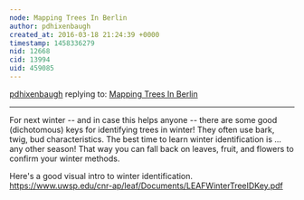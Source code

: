 ```yaml
---
node: Mapping Trees In Berlin
author: pdhixenbaugh
created_at: 2016-03-18 21:24:39 +0000
timestamp: 1458336279
nid: 12668
cid: 13994
uid: 459085
---
```




[pdhixenbaugh](../profile/pdhixenbaugh) replying to: [Mapping Trees In Berlin](../notes/chmooze/02-08-2016/mapping-trees-in-berlin)

----
For next winter -- and in case this helps anyone -- there are some good (dichotomous) keys for identifying trees in winter! They often use bark, twig, bud characteristics. The best time to learn winter identification is ... any other season! That way you can fall back on leaves, fruit, and flowers to confirm your winter methods.

Here's a good visual intro to winter identification. https://www.uwsp.edu/cnr-ap/leaf/Documents/LEAFWinterTreeIDKey.pdf